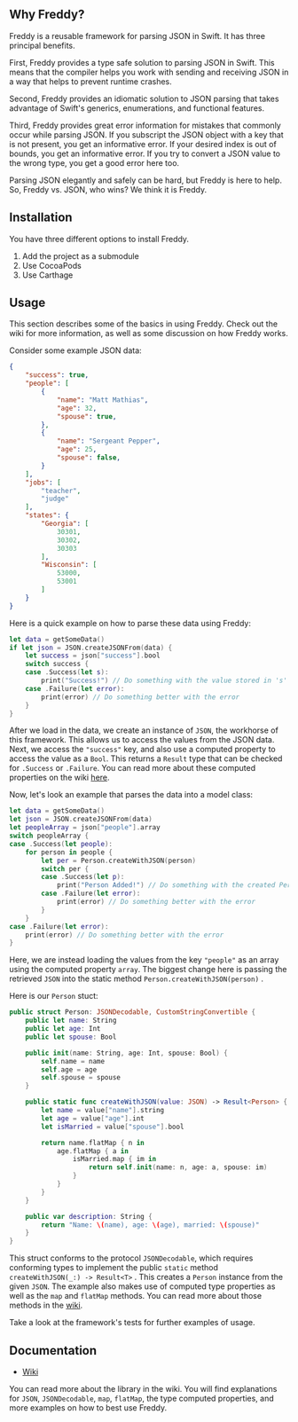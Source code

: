 ## Why Freddy?

Freddy is a reusable framework for parsing JSON in Swift. It has three principal benefits.

First, Freddy provides a type safe solution to parsing JSON in Swift. This means that the compiler helps you work with sending and receiving JSON in a way that helps to prevent runtime crashes.

Second, Freddy provides an idiomatic solution to JSON parsing that takes advantage of Swift's generics, enumerations, and functional features. 

Third, Freddy provides great error information for mistakes that commonly occur while parsing JSON.  If you subscript the JSON object with a key that is not present, you get an informative error.  If your desired index is out of bounds, you get an informative error.  If you try to convert a JSON value to the wrong type, you get a good error here too.

Parsing JSON elegantly and safely can be hard, but Freddy is here to help.  So, Freddy vs. JSON, who wins?  We think it is Freddy.

## Installation

You have three different options to install Freddy.

1. Add the project as a submodule
2. Use CocoaPods
3. Use Carthage

## Usage

This section describes some of the basics in using Freddy.  Check out the wiki for more information, as well as some discussion on how Freddy works.

Consider some example JSON data:

```json
{
    "success": true,
    "people": [
        {
            "name": "Matt Mathias",
            "age": 32,
            "spouse": true,
        },
        {
            "name": "Sergeant Pepper",
            "age": 25,
            "spouse": false,
        }
    ],
    "jobs": [
        "teacher",
        "judge"
    ],
    "states": {
        "Georgia": [
            30301,
            30302,
            30303
        ],
        "Wisconsin": [
            53000,
            53001
        ]
    }
}
```
Here is a quick example on how to parse these data using Freddy:

```swift
let data = getSomeData()
if let json = JSON.createJSONFrom(data) {
    let success = json["success"].bool
    switch success {
    case .Success(let s):
        print("Success!") // Do something with the value stored in 's'
    case .Failure(let error):
        print(error) // Do something better with the error
    }
}
```

After we load in the data, we create an instance of `JSON`, the workhorse of this framework. This allows us to access the values from the JSON data. Next, we access the `"success"` key, and also use a computed property to access the value as a `Bool`. This returns a `Result` type that can be checked for `.Success` or `.Failure`. You can read more about these computed properties on the wiki [here](https://github.com/bignerdranch/Freddy/wiki/Computed-Properties).

Now, let's look an example that parses the data into a model class:

```swift
let data = getSomeData()
let json = JSON.createJSONFrom(data)
let peopleArray = json["people"].array
switch peopleArray {
case .Success(let people):
    for person in people {
        let per = Person.createWithJSON(person)
        switch per {
        case .Success(let p):
            print("Person Added!") // Do something with the created Person 'p'
        case .Failure(let error):
            print(error) // Do something better with the error
        }
    }
case .Failure(let error):
    print(error) // Do something better with the error
}
```

Here, we are instead loading the values from the key `"people"` as an array using the computed property `array`. The biggest change here is passing the retrieved `JSON` into the static method `Person.createWithJSON(person)` .

Here is our `Person` stuct:
```swift
public struct Person: JSONDecodable, CustomStringConvertible {
    public let name: String
    public let age: Int
    public let spouse: Bool

    public init(name: String, age: Int, spouse: Bool) {
        self.name = name
        self.age = age
        self.spouse = spouse
    }

    public static func createWithJSON(value: JSON) -> Result<Person> {
        let name = value["name"].string
        let age = value["age"].int
        let isMarried = value["spouse"].bool

        return name.flatMap { n in
            age.flatMap { a in
                isMarried.map { im in
                    return self.init(name: n, age: a, spouse: im)
                }
            }
        }
    }

    public var description: String {
        return "Name: \(name), age: \(age), married: \(spouse)"
    }
}
```

This struct conforms to the protocol `JSONDecodable`, which requires conforming types to implement the public `static` method `createWithJSON(_:) -> Result<T>` . This creates a `Person` instance from the given `JSON`. The example also makes use of computed type properties as well as the `map` and `flatMap` methods. You can read more about those methods in the [wiki](https://github.com/bignerdranch/Freddy/wiki/Methods-in-Result).

Take a look at the framework's tests for further examples of usage.

## Documentation

- [Wiki](https://github.com/bignerdranch/Freddys/wiki)

You can read more about the library in the wiki. You will find explanations for `JSON`, `JSONDecodable`, `map`, `flatMap`, the type computed properties, and more examples on how to best use Freddy.

